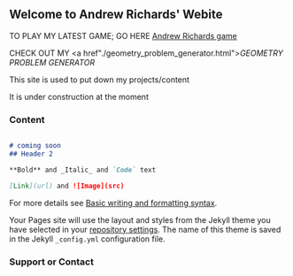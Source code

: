 ## Welcome to Andrew Richards' Webite

TO PLAY MY LATEST GAME; GO HERE
<a href="./rpg-text-adventure.html">Andrew Richards game<a>
  
  CHECK OUT MY <a href"./geometry_problem_generator.html">_GEOMETRY PROBLEM GENERATOR_<a>
  
  
  
This site is used to put down my projects/content
  
It is under construction at the moment



### Content 
```markdown

# coming soon
## Header 2

**Bold** and _Italic_ and `Code` text

[Link](url) and ![Image](src)
```

For more details see [Basic writing and formatting syntax](https://docs.github.com/en/github/writing-on-github/getting-started-with-writing-and-formatting-on-github/basic-writing-and-formatting-syntax).

Your Pages site will use the layout and styles from the Jekyll theme you have selected in your [repository settings](https://github.com/arichards131/my-first-text-rpg/settings/pages). The name of this theme is saved in the Jekyll `_config.yml` configuration file.

### Support or Contact
